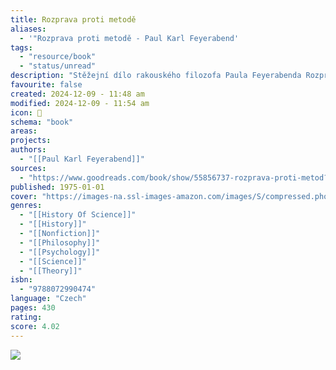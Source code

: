 ```yaml
---
title: Rozprava proti metodě
aliases:
  - '"Rozprava proti metodě - Paul Karl Feyerabend'
tags:
  - "resource/book"
  - "status/unread"
description: "Stěžejní dílo rakouského filozofa Paula Feyerabenda Rozpravy proti metodě vzbudilo senzaci již v roce 1975, kdy se po jeho prvním uveřejnění ostře rozdělil tábor jeho příznivců a odpůrců, kteří začali plnit stránky časopisů svými polemikami. Feyerabend byl označován za postmodernistu, relativistu a radikálního subjektivistu, z jeho prací se citovala paradoxní tvrzení i slogany typu „anything goes“. Dějiny vědy jsou tradičně klasifikovány jako proces neustálého opravování kritérií správnosti poznání, Feyerabend však upozorňuje, že právě proces „objevování“ obsahuje mnoho zkusmého, neurčitého; objev může být plný osobních prvků a náhod - i když to, co bylo objeveno touto „iracionální cestou“, je třeba následně podrobit objektivnímu testu. Podle Feyerabenda byly nejvýznamnější objevy učiněny díky porušení pravidel uvažování, tehdy, když se vědec dokázal oprostit od vžitých konvencí myšlení. Mnohorozměrnost skutečnosti nelze podle něj vyčerpat a zahrnout pod jeden přístup, ani ho pokrýt jedinou výlučnou metodou. Filozofický výklad Rozpravy proti metodě je podán poutavě, srozumitelně a zaujme především lidi nepředpojatého myšlení přístupné novým názorům. Přestože je dnes Feyerabend považován za jednoho z nejvýznamnějších filozofů 20. století, česky vyšla zatím jeho jediná kniha - Tři dialogy o vědění. Nejen proto je české vydání nejznámějšího Feyerabendova díla Rozpravy proti metodě, které vyšlo již v osmnácti jazycích, významným počinem.Show more"
favourite: false
created: 2024-12-09 - 11:48 am
modified: 2024-12-09 - 11:54 am
icon: 📘
schema: "book"
areas: 
projects: 
authors:
  - "[[Paul Karl Feyerabend]]"
sources:
  - "https://www.goodreads.com/book/show/55856737-rozprava-proti-metod?ac=1&from_search=true&qid=DL2H6YfoEm&rank=1"
published: 1975-01-01
cover: "https://images-na.ssl-images-amazon.com/images/S/compressed.photo.goodreads.com/books/1604798289i/55856737.jpg"
genres:
  - "[[History Of Science]]"
  - "[[History]]"
  - "[[Nonfiction]]"
  - "[[Philosophy]]"
  - "[[Psychology]]"
  - "[[Science]]"
  - "[[Theory]]"
isbn:
  - "9788072990474"
language: "Czech"
pages: 430
rating: 
score: 4.02
---
```


![](https://images-na.ssl-images-amazon.com/images/S/compressed.photo.goodreads.com/books/1604798289i/55856737.jpg)
